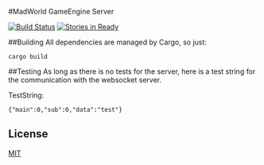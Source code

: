 #MadWorld GameEngine Server

[![Build Status](https://travis-ci.org/damaex/madworld-server.svg?branch=master)](https://travis-ci.org/damaex/madworld-server) [![Stories in Ready](https://badge.waffle.io/damaex/madworld-server.png?label=ready&title=Ready)](https://waffle.io/damaex/madworld-server)

##Building
All dependencies are managed by Cargo, so just:

    cargo build

##Testing
As long as there is no tests for the server, here is a test string for the communication with the websocket server.

TestString:

    {"main":0,"sub":0,"data":"test"}
    
## License
[MIT](./LICENSE.md)
